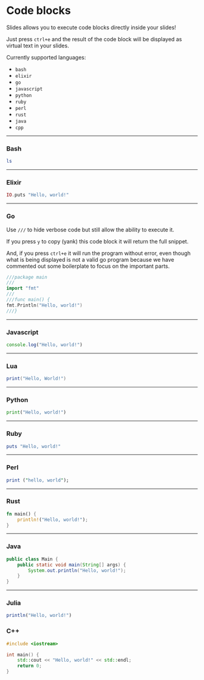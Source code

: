 # Code blocks

Slides allows you to execute code blocks directly inside your slides!

Just press `ctrl+e` and the result of the code block will be displayed as virtual text in your slides.

Currently supported languages:

<!-- Use comments in your markdown! -->

* `bash`
* `elixir`
* `go`
* `javascript`
* `python`
* `ruby`
* `perl`
* `rust`
* `java`
* `cpp`
<!-- * `secret` -->

---

### Bash

```bash
ls
```

---

### Elixir

```elixir
IO.puts "Hello, world!"
```

---

### Go

Use `///` to hide verbose code but still allow the ability to execute it.

If you press `y` to copy (yank) this code block it will return the full snippet.

And, if you press `ctrl+e` it will run the program without error, even though
what is being displayed is not a valid go program because we have commented out
some boilerplate to focus on the important parts.

```go
///package main
///
import "fmt"
///
///func main() {
fmt.Println("Hello, world!")
///}
```

---

### Javascript

```javascript
console.log("Hello, world!")
```

---

### Lua

```lua
print("Hello, World!")
```

---

### Python

```python
print("Hello, world!")
```

---

### Ruby

```ruby
puts "Hello, world!"
```

---

### Perl

```perl
print ("hello, world");
```

---

### Rust

```rust
fn main() {
    println!("Hello, world!");
}
```

---

### Java
```java
public class Main {
    public static void main(String[] args) {
        System.out.println("Hello, world!");
    }
}
```

---

### Julia
```julia
println("Hello, world!")
```

### C++
```cpp
#include <iostream>

int main() {
    std::cout << "Hello, world!" << std::endl;
    return 0;
}
```